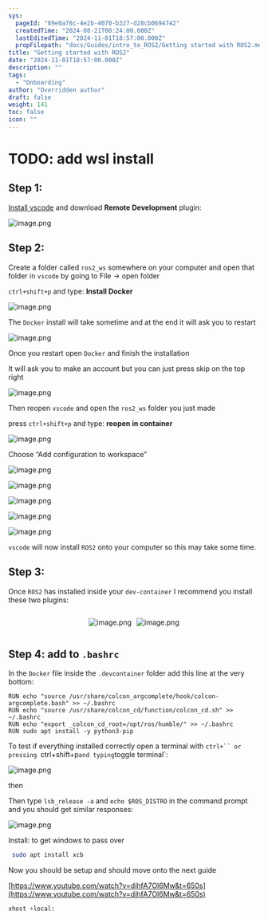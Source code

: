 ```yaml
---
sys:
  pageId: "89e0a78c-4e2b-4070-b327-d28cb0694742"
  createdTime: "2024-08-21T00:24:00.000Z"
  lastEditedTime: "2024-11-01T18:57:00.000Z"
  propFilepath: "docs/Guides/intro_to_ROS2/Getting started with ROS2.md"
title: "Getting started with ROS2"
date: "2024-11-01T18:57:00.000Z"
description: ""
tags:
  - "Onboarding"
author: "Overridden author"
draft: false
weight: 141
toc: false
icon: ""
---
```


# TODO: add wsl install

## Step 1:

[Install vscode](https://code.visualstudio.com/download) and download **Remote Development** plugin:

![image.png](https://prod-files-secure.s3.us-west-2.amazonaws.com/d518164a-d88e-44d1-a4ee-3adb3bd8bce0/efb52993-1881-4a40-b95e-6f020334f022/image.png?X-Amz-Algorithm=AWS4-HMAC-SHA256&X-Amz-Content-Sha256=UNSIGNED-PAYLOAD&X-Amz-Credential=ASIAZI2LB466TOKL47Z3%2F20250415%2Fus-west-2%2Fs3%2Faws4_request&X-Amz-Date=20250415T004040Z&X-Amz-Expires=3600&X-Amz-Security-Token=IQoJb3JpZ2luX2VjEJn%2F%2F%2F%2F%2F%2F%2F%2F%2F%2FwEaCXVzLXdlc3QtMiJIMEYCIQDnv6YAa2pdyyGX747fn%2BwFiIbR5KBCR6SgMvprl2BWgQIhAI%2F7WAC2h8kTtLVcvqEhq7QOCPY4%2B1DU6ALjYivDu5oWKv8DCCIQABoMNjM3NDIzMTgzODA1Igy08gXTh8mWzpBEmIMq3APa8DA5pe%2BXV49K%2FEufzshAcFVTeWV3xEQ962OmV8MYJoKpgUgdtJnMkS53pUZyizKJkotXfuUUcKxjTZoqdusylZkSjwokdo8DmAgAOJx3%2BmG4xuPKuZXIny9kSsUsib1pGJ7BiZlWflnUIonp7qYej6Kct2nqf%2FZXO2rPXuquHM0jHYZlaoBjYgcJlboaKyck3j3h3KlniQMjq5d0gsVil%2Ftfur%2Fq6WsTyATAyV5tzh%2Fo%2BCyC6ZQs1scucmSP9RUYKoW33%2B39KjmNASibdr8%2BoOHagxq%2BdxjcVZ0iPkxZaw8eIWQ7Qtzvjf4p7i3wX6B3e3B71ZHRqbwaeU7ZBp6VIsg1f5VVu%2FDawvjdyRP%2FkoaOtgDznRgHQWreBCbiqW40Z7yT25y3fNdN3XHlXtKNebY0qRhMLtSPDi%2B9nIvprXcQ96XixFr5xFHZUoa%2Fj7GwLx%2FpiLZPhmPwnhZAPjOKmQEJs6O6G7TTGYP5zqjF4e%2BqV4%2FRigiAWRQAaaZxv8EGPQO%2F%2FOI%2FjBu7Ar9%2FBBxrq0jQnbbCAb0t6IGBQPGsDfRz626kMQfKdtNDiEYPvpWJ8G4PhSU%2FE%2FS4Ihk5PS%2F62MVLLN7RmkznkNIWpewnQhNuygBZVL3JNv%2BUdzCE0va%2FBjqkAajGhyrpR2ACsPAgpfQip0c5Sb5nG8tRiBmfNMe%2BEDIFYJ1vtLzfr5azdXBx1PLGhUbZfE%2BBcRqWkGbiiFB9SjQ5sz%2FMeOoK1InTi9y3LJvP%2F%2BQQ1B6I%2BlT71pu4hYRIN3lNTTtImHbnabeweaIbs1LzP0Gwmll4V4itWq8VPkABRvDj%2BMSWhLQuC21%2Fkc7Fr4UBc5zGoNFvEuIfIqc1ZJ%2BUiTJK&X-Amz-Signature=26304e8530e8ae99290257ff386a972e5304b9ce9b757168d3db82d5b1cb7329&X-Amz-SignedHeaders=host&x-id=GetObject)

## Step 2:

Create a folder called `ros2_ws` somewhere on your computer and open that folder in `vscode` by going to File → open folder 

`ctrl+shift+p` and type: **Install Docker**

![image.png](https://prod-files-secure.s3.us-west-2.amazonaws.com/d518164a-d88e-44d1-a4ee-3adb3bd8bce0/2269dc0e-1cd5-47ff-bceb-c04ad9b2eab0/image.png?X-Amz-Algorithm=AWS4-HMAC-SHA256&X-Amz-Content-Sha256=UNSIGNED-PAYLOAD&X-Amz-Credential=ASIAZI2LB466TOKL47Z3%2F20250415%2Fus-west-2%2Fs3%2Faws4_request&X-Amz-Date=20250415T004040Z&X-Amz-Expires=3600&X-Amz-Security-Token=IQoJb3JpZ2luX2VjEJn%2F%2F%2F%2F%2F%2F%2F%2F%2F%2FwEaCXVzLXdlc3QtMiJIMEYCIQDnv6YAa2pdyyGX747fn%2BwFiIbR5KBCR6SgMvprl2BWgQIhAI%2F7WAC2h8kTtLVcvqEhq7QOCPY4%2B1DU6ALjYivDu5oWKv8DCCIQABoMNjM3NDIzMTgzODA1Igy08gXTh8mWzpBEmIMq3APa8DA5pe%2BXV49K%2FEufzshAcFVTeWV3xEQ962OmV8MYJoKpgUgdtJnMkS53pUZyizKJkotXfuUUcKxjTZoqdusylZkSjwokdo8DmAgAOJx3%2BmG4xuPKuZXIny9kSsUsib1pGJ7BiZlWflnUIonp7qYej6Kct2nqf%2FZXO2rPXuquHM0jHYZlaoBjYgcJlboaKyck3j3h3KlniQMjq5d0gsVil%2Ftfur%2Fq6WsTyATAyV5tzh%2Fo%2BCyC6ZQs1scucmSP9RUYKoW33%2B39KjmNASibdr8%2BoOHagxq%2BdxjcVZ0iPkxZaw8eIWQ7Qtzvjf4p7i3wX6B3e3B71ZHRqbwaeU7ZBp6VIsg1f5VVu%2FDawvjdyRP%2FkoaOtgDznRgHQWreBCbiqW40Z7yT25y3fNdN3XHlXtKNebY0qRhMLtSPDi%2B9nIvprXcQ96XixFr5xFHZUoa%2Fj7GwLx%2FpiLZPhmPwnhZAPjOKmQEJs6O6G7TTGYP5zqjF4e%2BqV4%2FRigiAWRQAaaZxv8EGPQO%2F%2FOI%2FjBu7Ar9%2FBBxrq0jQnbbCAb0t6IGBQPGsDfRz626kMQfKdtNDiEYPvpWJ8G4PhSU%2FE%2FS4Ihk5PS%2F62MVLLN7RmkznkNIWpewnQhNuygBZVL3JNv%2BUdzCE0va%2FBjqkAajGhyrpR2ACsPAgpfQip0c5Sb5nG8tRiBmfNMe%2BEDIFYJ1vtLzfr5azdXBx1PLGhUbZfE%2BBcRqWkGbiiFB9SjQ5sz%2FMeOoK1InTi9y3LJvP%2F%2BQQ1B6I%2BlT71pu4hYRIN3lNTTtImHbnabeweaIbs1LzP0Gwmll4V4itWq8VPkABRvDj%2BMSWhLQuC21%2Fkc7Fr4UBc5zGoNFvEuIfIqc1ZJ%2BUiTJK&X-Amz-Signature=0b208ae20a908235769a583a2c48eb898f8b239b4439447fe4c47d5a7013057f&X-Amz-SignedHeaders=host&x-id=GetObject)

The `Docker` install will take sometime and at the end it will ask you to restart

![image.png](https://prod-files-secure.s3.us-west-2.amazonaws.com/d518164a-d88e-44d1-a4ee-3adb3bd8bce0/ed233f78-be33-4b1f-b89c-9c346c0e961e/image.png?X-Amz-Algorithm=AWS4-HMAC-SHA256&X-Amz-Content-Sha256=UNSIGNED-PAYLOAD&X-Amz-Credential=ASIAZI2LB466TOKL47Z3%2F20250415%2Fus-west-2%2Fs3%2Faws4_request&X-Amz-Date=20250415T004040Z&X-Amz-Expires=3600&X-Amz-Security-Token=IQoJb3JpZ2luX2VjEJn%2F%2F%2F%2F%2F%2F%2F%2F%2F%2FwEaCXVzLXdlc3QtMiJIMEYCIQDnv6YAa2pdyyGX747fn%2BwFiIbR5KBCR6SgMvprl2BWgQIhAI%2F7WAC2h8kTtLVcvqEhq7QOCPY4%2B1DU6ALjYivDu5oWKv8DCCIQABoMNjM3NDIzMTgzODA1Igy08gXTh8mWzpBEmIMq3APa8DA5pe%2BXV49K%2FEufzshAcFVTeWV3xEQ962OmV8MYJoKpgUgdtJnMkS53pUZyizKJkotXfuUUcKxjTZoqdusylZkSjwokdo8DmAgAOJx3%2BmG4xuPKuZXIny9kSsUsib1pGJ7BiZlWflnUIonp7qYej6Kct2nqf%2FZXO2rPXuquHM0jHYZlaoBjYgcJlboaKyck3j3h3KlniQMjq5d0gsVil%2Ftfur%2Fq6WsTyATAyV5tzh%2Fo%2BCyC6ZQs1scucmSP9RUYKoW33%2B39KjmNASibdr8%2BoOHagxq%2BdxjcVZ0iPkxZaw8eIWQ7Qtzvjf4p7i3wX6B3e3B71ZHRqbwaeU7ZBp6VIsg1f5VVu%2FDawvjdyRP%2FkoaOtgDznRgHQWreBCbiqW40Z7yT25y3fNdN3XHlXtKNebY0qRhMLtSPDi%2B9nIvprXcQ96XixFr5xFHZUoa%2Fj7GwLx%2FpiLZPhmPwnhZAPjOKmQEJs6O6G7TTGYP5zqjF4e%2BqV4%2FRigiAWRQAaaZxv8EGPQO%2F%2FOI%2FjBu7Ar9%2FBBxrq0jQnbbCAb0t6IGBQPGsDfRz626kMQfKdtNDiEYPvpWJ8G4PhSU%2FE%2FS4Ihk5PS%2F62MVLLN7RmkznkNIWpewnQhNuygBZVL3JNv%2BUdzCE0va%2FBjqkAajGhyrpR2ACsPAgpfQip0c5Sb5nG8tRiBmfNMe%2BEDIFYJ1vtLzfr5azdXBx1PLGhUbZfE%2BBcRqWkGbiiFB9SjQ5sz%2FMeOoK1InTi9y3LJvP%2F%2BQQ1B6I%2BlT71pu4hYRIN3lNTTtImHbnabeweaIbs1LzP0Gwmll4V4itWq8VPkABRvDj%2BMSWhLQuC21%2Fkc7Fr4UBc5zGoNFvEuIfIqc1ZJ%2BUiTJK&X-Amz-Signature=428969e962fdd6eb9134c119413449161dc1ed7de6800c960918abbab53cbf9e&X-Amz-SignedHeaders=host&x-id=GetObject)

Once you restart open `Docker` and finish the installation

It will ask you to make an account but you can just press skip on the top right

![image.png](https://prod-files-secure.s3.us-west-2.amazonaws.com/d518164a-d88e-44d1-a4ee-3adb3bd8bce0/21010ad9-1659-4fd9-9f59-9932a09b2a3d/image.png?X-Amz-Algorithm=AWS4-HMAC-SHA256&X-Amz-Content-Sha256=UNSIGNED-PAYLOAD&X-Amz-Credential=ASIAZI2LB466TOKL47Z3%2F20250415%2Fus-west-2%2Fs3%2Faws4_request&X-Amz-Date=20250415T004040Z&X-Amz-Expires=3600&X-Amz-Security-Token=IQoJb3JpZ2luX2VjEJn%2F%2F%2F%2F%2F%2F%2F%2F%2F%2FwEaCXVzLXdlc3QtMiJIMEYCIQDnv6YAa2pdyyGX747fn%2BwFiIbR5KBCR6SgMvprl2BWgQIhAI%2F7WAC2h8kTtLVcvqEhq7QOCPY4%2B1DU6ALjYivDu5oWKv8DCCIQABoMNjM3NDIzMTgzODA1Igy08gXTh8mWzpBEmIMq3APa8DA5pe%2BXV49K%2FEufzshAcFVTeWV3xEQ962OmV8MYJoKpgUgdtJnMkS53pUZyizKJkotXfuUUcKxjTZoqdusylZkSjwokdo8DmAgAOJx3%2BmG4xuPKuZXIny9kSsUsib1pGJ7BiZlWflnUIonp7qYej6Kct2nqf%2FZXO2rPXuquHM0jHYZlaoBjYgcJlboaKyck3j3h3KlniQMjq5d0gsVil%2Ftfur%2Fq6WsTyATAyV5tzh%2Fo%2BCyC6ZQs1scucmSP9RUYKoW33%2B39KjmNASibdr8%2BoOHagxq%2BdxjcVZ0iPkxZaw8eIWQ7Qtzvjf4p7i3wX6B3e3B71ZHRqbwaeU7ZBp6VIsg1f5VVu%2FDawvjdyRP%2FkoaOtgDznRgHQWreBCbiqW40Z7yT25y3fNdN3XHlXtKNebY0qRhMLtSPDi%2B9nIvprXcQ96XixFr5xFHZUoa%2Fj7GwLx%2FpiLZPhmPwnhZAPjOKmQEJs6O6G7TTGYP5zqjF4e%2BqV4%2FRigiAWRQAaaZxv8EGPQO%2F%2FOI%2FjBu7Ar9%2FBBxrq0jQnbbCAb0t6IGBQPGsDfRz626kMQfKdtNDiEYPvpWJ8G4PhSU%2FE%2FS4Ihk5PS%2F62MVLLN7RmkznkNIWpewnQhNuygBZVL3JNv%2BUdzCE0va%2FBjqkAajGhyrpR2ACsPAgpfQip0c5Sb5nG8tRiBmfNMe%2BEDIFYJ1vtLzfr5azdXBx1PLGhUbZfE%2BBcRqWkGbiiFB9SjQ5sz%2FMeOoK1InTi9y3LJvP%2F%2BQQ1B6I%2BlT71pu4hYRIN3lNTTtImHbnabeweaIbs1LzP0Gwmll4V4itWq8VPkABRvDj%2BMSWhLQuC21%2Fkc7Fr4UBc5zGoNFvEuIfIqc1ZJ%2BUiTJK&X-Amz-Signature=1cec25e564628655ed9a4d5cae3eead17ea88e468e3133876a3f27d035ddfe94&X-Amz-SignedHeaders=host&x-id=GetObject)

Then reopen `vscode` and open the `ros2_ws` folder you just made

press `ctrl+shift+p` and type: **reopen in container**

![image.png](https://prod-files-secure.s3.us-west-2.amazonaws.com/d518164a-d88e-44d1-a4ee-3adb3bd8bce0/4e93b8c2-41ad-488c-8095-c74205196118/image.png?X-Amz-Algorithm=AWS4-HMAC-SHA256&X-Amz-Content-Sha256=UNSIGNED-PAYLOAD&X-Amz-Credential=ASIAZI2LB466TOKL47Z3%2F20250415%2Fus-west-2%2Fs3%2Faws4_request&X-Amz-Date=20250415T004040Z&X-Amz-Expires=3600&X-Amz-Security-Token=IQoJb3JpZ2luX2VjEJn%2F%2F%2F%2F%2F%2F%2F%2F%2F%2FwEaCXVzLXdlc3QtMiJIMEYCIQDnv6YAa2pdyyGX747fn%2BwFiIbR5KBCR6SgMvprl2BWgQIhAI%2F7WAC2h8kTtLVcvqEhq7QOCPY4%2B1DU6ALjYivDu5oWKv8DCCIQABoMNjM3NDIzMTgzODA1Igy08gXTh8mWzpBEmIMq3APa8DA5pe%2BXV49K%2FEufzshAcFVTeWV3xEQ962OmV8MYJoKpgUgdtJnMkS53pUZyizKJkotXfuUUcKxjTZoqdusylZkSjwokdo8DmAgAOJx3%2BmG4xuPKuZXIny9kSsUsib1pGJ7BiZlWflnUIonp7qYej6Kct2nqf%2FZXO2rPXuquHM0jHYZlaoBjYgcJlboaKyck3j3h3KlniQMjq5d0gsVil%2Ftfur%2Fq6WsTyATAyV5tzh%2Fo%2BCyC6ZQs1scucmSP9RUYKoW33%2B39KjmNASibdr8%2BoOHagxq%2BdxjcVZ0iPkxZaw8eIWQ7Qtzvjf4p7i3wX6B3e3B71ZHRqbwaeU7ZBp6VIsg1f5VVu%2FDawvjdyRP%2FkoaOtgDznRgHQWreBCbiqW40Z7yT25y3fNdN3XHlXtKNebY0qRhMLtSPDi%2B9nIvprXcQ96XixFr5xFHZUoa%2Fj7GwLx%2FpiLZPhmPwnhZAPjOKmQEJs6O6G7TTGYP5zqjF4e%2BqV4%2FRigiAWRQAaaZxv8EGPQO%2F%2FOI%2FjBu7Ar9%2FBBxrq0jQnbbCAb0t6IGBQPGsDfRz626kMQfKdtNDiEYPvpWJ8G4PhSU%2FE%2FS4Ihk5PS%2F62MVLLN7RmkznkNIWpewnQhNuygBZVL3JNv%2BUdzCE0va%2FBjqkAajGhyrpR2ACsPAgpfQip0c5Sb5nG8tRiBmfNMe%2BEDIFYJ1vtLzfr5azdXBx1PLGhUbZfE%2BBcRqWkGbiiFB9SjQ5sz%2FMeOoK1InTi9y3LJvP%2F%2BQQ1B6I%2BlT71pu4hYRIN3lNTTtImHbnabeweaIbs1LzP0Gwmll4V4itWq8VPkABRvDj%2BMSWhLQuC21%2Fkc7Fr4UBc5zGoNFvEuIfIqc1ZJ%2BUiTJK&X-Amz-Signature=1865f6658ad00bc9b63544770dc22d99bc3ce40f130090b5b27d284b4ff6fc38&X-Amz-SignedHeaders=host&x-id=GetObject)

Choose “Add configuration to workspace”

![image.png](https://prod-files-secure.s3.us-west-2.amazonaws.com/d518164a-d88e-44d1-a4ee-3adb3bd8bce0/9560b282-5060-4989-ba37-97e7b2c22476/image.png?X-Amz-Algorithm=AWS4-HMAC-SHA256&X-Amz-Content-Sha256=UNSIGNED-PAYLOAD&X-Amz-Credential=ASIAZI2LB466TOKL47Z3%2F20250415%2Fus-west-2%2Fs3%2Faws4_request&X-Amz-Date=20250415T004040Z&X-Amz-Expires=3600&X-Amz-Security-Token=IQoJb3JpZ2luX2VjEJn%2F%2F%2F%2F%2F%2F%2F%2F%2F%2FwEaCXVzLXdlc3QtMiJIMEYCIQDnv6YAa2pdyyGX747fn%2BwFiIbR5KBCR6SgMvprl2BWgQIhAI%2F7WAC2h8kTtLVcvqEhq7QOCPY4%2B1DU6ALjYivDu5oWKv8DCCIQABoMNjM3NDIzMTgzODA1Igy08gXTh8mWzpBEmIMq3APa8DA5pe%2BXV49K%2FEufzshAcFVTeWV3xEQ962OmV8MYJoKpgUgdtJnMkS53pUZyizKJkotXfuUUcKxjTZoqdusylZkSjwokdo8DmAgAOJx3%2BmG4xuPKuZXIny9kSsUsib1pGJ7BiZlWflnUIonp7qYej6Kct2nqf%2FZXO2rPXuquHM0jHYZlaoBjYgcJlboaKyck3j3h3KlniQMjq5d0gsVil%2Ftfur%2Fq6WsTyATAyV5tzh%2Fo%2BCyC6ZQs1scucmSP9RUYKoW33%2B39KjmNASibdr8%2BoOHagxq%2BdxjcVZ0iPkxZaw8eIWQ7Qtzvjf4p7i3wX6B3e3B71ZHRqbwaeU7ZBp6VIsg1f5VVu%2FDawvjdyRP%2FkoaOtgDznRgHQWreBCbiqW40Z7yT25y3fNdN3XHlXtKNebY0qRhMLtSPDi%2B9nIvprXcQ96XixFr5xFHZUoa%2Fj7GwLx%2FpiLZPhmPwnhZAPjOKmQEJs6O6G7TTGYP5zqjF4e%2BqV4%2FRigiAWRQAaaZxv8EGPQO%2F%2FOI%2FjBu7Ar9%2FBBxrq0jQnbbCAb0t6IGBQPGsDfRz626kMQfKdtNDiEYPvpWJ8G4PhSU%2FE%2FS4Ihk5PS%2F62MVLLN7RmkznkNIWpewnQhNuygBZVL3JNv%2BUdzCE0va%2FBjqkAajGhyrpR2ACsPAgpfQip0c5Sb5nG8tRiBmfNMe%2BEDIFYJ1vtLzfr5azdXBx1PLGhUbZfE%2BBcRqWkGbiiFB9SjQ5sz%2FMeOoK1InTi9y3LJvP%2F%2BQQ1B6I%2BlT71pu4hYRIN3lNTTtImHbnabeweaIbs1LzP0Gwmll4V4itWq8VPkABRvDj%2BMSWhLQuC21%2Fkc7Fr4UBc5zGoNFvEuIfIqc1ZJ%2BUiTJK&X-Amz-Signature=7afea6e4724cb2866305e0e4357fd2f2166e506adb66e1f5dece0fb773ec7341&X-Amz-SignedHeaders=host&x-id=GetObject)

![image.png](https://prod-files-secure.s3.us-west-2.amazonaws.com/d518164a-d88e-44d1-a4ee-3adb3bd8bce0/2ee63f81-886b-48e8-a553-dc6e5eac99e4/image.png?X-Amz-Algorithm=AWS4-HMAC-SHA256&X-Amz-Content-Sha256=UNSIGNED-PAYLOAD&X-Amz-Credential=ASIAZI2LB466TOKL47Z3%2F20250415%2Fus-west-2%2Fs3%2Faws4_request&X-Amz-Date=20250415T004040Z&X-Amz-Expires=3600&X-Amz-Security-Token=IQoJb3JpZ2luX2VjEJn%2F%2F%2F%2F%2F%2F%2F%2F%2F%2FwEaCXVzLXdlc3QtMiJIMEYCIQDnv6YAa2pdyyGX747fn%2BwFiIbR5KBCR6SgMvprl2BWgQIhAI%2F7WAC2h8kTtLVcvqEhq7QOCPY4%2B1DU6ALjYivDu5oWKv8DCCIQABoMNjM3NDIzMTgzODA1Igy08gXTh8mWzpBEmIMq3APa8DA5pe%2BXV49K%2FEufzshAcFVTeWV3xEQ962OmV8MYJoKpgUgdtJnMkS53pUZyizKJkotXfuUUcKxjTZoqdusylZkSjwokdo8DmAgAOJx3%2BmG4xuPKuZXIny9kSsUsib1pGJ7BiZlWflnUIonp7qYej6Kct2nqf%2FZXO2rPXuquHM0jHYZlaoBjYgcJlboaKyck3j3h3KlniQMjq5d0gsVil%2Ftfur%2Fq6WsTyATAyV5tzh%2Fo%2BCyC6ZQs1scucmSP9RUYKoW33%2B39KjmNASibdr8%2BoOHagxq%2BdxjcVZ0iPkxZaw8eIWQ7Qtzvjf4p7i3wX6B3e3B71ZHRqbwaeU7ZBp6VIsg1f5VVu%2FDawvjdyRP%2FkoaOtgDznRgHQWreBCbiqW40Z7yT25y3fNdN3XHlXtKNebY0qRhMLtSPDi%2B9nIvprXcQ96XixFr5xFHZUoa%2Fj7GwLx%2FpiLZPhmPwnhZAPjOKmQEJs6O6G7TTGYP5zqjF4e%2BqV4%2FRigiAWRQAaaZxv8EGPQO%2F%2FOI%2FjBu7Ar9%2FBBxrq0jQnbbCAb0t6IGBQPGsDfRz626kMQfKdtNDiEYPvpWJ8G4PhSU%2FE%2FS4Ihk5PS%2F62MVLLN7RmkznkNIWpewnQhNuygBZVL3JNv%2BUdzCE0va%2FBjqkAajGhyrpR2ACsPAgpfQip0c5Sb5nG8tRiBmfNMe%2BEDIFYJ1vtLzfr5azdXBx1PLGhUbZfE%2BBcRqWkGbiiFB9SjQ5sz%2FMeOoK1InTi9y3LJvP%2F%2BQQ1B6I%2BlT71pu4hYRIN3lNTTtImHbnabeweaIbs1LzP0Gwmll4V4itWq8VPkABRvDj%2BMSWhLQuC21%2Fkc7Fr4UBc5zGoNFvEuIfIqc1ZJ%2BUiTJK&X-Amz-Signature=f29a064ecf1b51dee85750c4a919788e7f6b7d7c569d9935f056c2119e621ca6&X-Amz-SignedHeaders=host&x-id=GetObject)

![image.png](https://prod-files-secure.s3.us-west-2.amazonaws.com/d518164a-d88e-44d1-a4ee-3adb3bd8bce0/ae1580b2-b048-407e-aed9-b584224a7a04/image.png?X-Amz-Algorithm=AWS4-HMAC-SHA256&X-Amz-Content-Sha256=UNSIGNED-PAYLOAD&X-Amz-Credential=ASIAZI2LB466TOKL47Z3%2F20250415%2Fus-west-2%2Fs3%2Faws4_request&X-Amz-Date=20250415T004040Z&X-Amz-Expires=3600&X-Amz-Security-Token=IQoJb3JpZ2luX2VjEJn%2F%2F%2F%2F%2F%2F%2F%2F%2F%2FwEaCXVzLXdlc3QtMiJIMEYCIQDnv6YAa2pdyyGX747fn%2BwFiIbR5KBCR6SgMvprl2BWgQIhAI%2F7WAC2h8kTtLVcvqEhq7QOCPY4%2B1DU6ALjYivDu5oWKv8DCCIQABoMNjM3NDIzMTgzODA1Igy08gXTh8mWzpBEmIMq3APa8DA5pe%2BXV49K%2FEufzshAcFVTeWV3xEQ962OmV8MYJoKpgUgdtJnMkS53pUZyizKJkotXfuUUcKxjTZoqdusylZkSjwokdo8DmAgAOJx3%2BmG4xuPKuZXIny9kSsUsib1pGJ7BiZlWflnUIonp7qYej6Kct2nqf%2FZXO2rPXuquHM0jHYZlaoBjYgcJlboaKyck3j3h3KlniQMjq5d0gsVil%2Ftfur%2Fq6WsTyATAyV5tzh%2Fo%2BCyC6ZQs1scucmSP9RUYKoW33%2B39KjmNASibdr8%2BoOHagxq%2BdxjcVZ0iPkxZaw8eIWQ7Qtzvjf4p7i3wX6B3e3B71ZHRqbwaeU7ZBp6VIsg1f5VVu%2FDawvjdyRP%2FkoaOtgDznRgHQWreBCbiqW40Z7yT25y3fNdN3XHlXtKNebY0qRhMLtSPDi%2B9nIvprXcQ96XixFr5xFHZUoa%2Fj7GwLx%2FpiLZPhmPwnhZAPjOKmQEJs6O6G7TTGYP5zqjF4e%2BqV4%2FRigiAWRQAaaZxv8EGPQO%2F%2FOI%2FjBu7Ar9%2FBBxrq0jQnbbCAb0t6IGBQPGsDfRz626kMQfKdtNDiEYPvpWJ8G4PhSU%2FE%2FS4Ihk5PS%2F62MVLLN7RmkznkNIWpewnQhNuygBZVL3JNv%2BUdzCE0va%2FBjqkAajGhyrpR2ACsPAgpfQip0c5Sb5nG8tRiBmfNMe%2BEDIFYJ1vtLzfr5azdXBx1PLGhUbZfE%2BBcRqWkGbiiFB9SjQ5sz%2FMeOoK1InTi9y3LJvP%2F%2BQQ1B6I%2BlT71pu4hYRIN3lNTTtImHbnabeweaIbs1LzP0Gwmll4V4itWq8VPkABRvDj%2BMSWhLQuC21%2Fkc7Fr4UBc5zGoNFvEuIfIqc1ZJ%2BUiTJK&X-Amz-Signature=d489dd1e15e6dc696214e13610dad83752a1f5b72d3ee9ddd8fd307ddeb1643e&X-Amz-SignedHeaders=host&x-id=GetObject)

![image.png](https://prod-files-secure.s3.us-west-2.amazonaws.com/d518164a-d88e-44d1-a4ee-3adb3bd8bce0/53255b28-f75e-430f-b9e3-c0ac8577e42b/image.png?X-Amz-Algorithm=AWS4-HMAC-SHA256&X-Amz-Content-Sha256=UNSIGNED-PAYLOAD&X-Amz-Credential=ASIAZI2LB466TOKL47Z3%2F20250415%2Fus-west-2%2Fs3%2Faws4_request&X-Amz-Date=20250415T004040Z&X-Amz-Expires=3600&X-Amz-Security-Token=IQoJb3JpZ2luX2VjEJn%2F%2F%2F%2F%2F%2F%2F%2F%2F%2FwEaCXVzLXdlc3QtMiJIMEYCIQDnv6YAa2pdyyGX747fn%2BwFiIbR5KBCR6SgMvprl2BWgQIhAI%2F7WAC2h8kTtLVcvqEhq7QOCPY4%2B1DU6ALjYivDu5oWKv8DCCIQABoMNjM3NDIzMTgzODA1Igy08gXTh8mWzpBEmIMq3APa8DA5pe%2BXV49K%2FEufzshAcFVTeWV3xEQ962OmV8MYJoKpgUgdtJnMkS53pUZyizKJkotXfuUUcKxjTZoqdusylZkSjwokdo8DmAgAOJx3%2BmG4xuPKuZXIny9kSsUsib1pGJ7BiZlWflnUIonp7qYej6Kct2nqf%2FZXO2rPXuquHM0jHYZlaoBjYgcJlboaKyck3j3h3KlniQMjq5d0gsVil%2Ftfur%2Fq6WsTyATAyV5tzh%2Fo%2BCyC6ZQs1scucmSP9RUYKoW33%2B39KjmNASibdr8%2BoOHagxq%2BdxjcVZ0iPkxZaw8eIWQ7Qtzvjf4p7i3wX6B3e3B71ZHRqbwaeU7ZBp6VIsg1f5VVu%2FDawvjdyRP%2FkoaOtgDznRgHQWreBCbiqW40Z7yT25y3fNdN3XHlXtKNebY0qRhMLtSPDi%2B9nIvprXcQ96XixFr5xFHZUoa%2Fj7GwLx%2FpiLZPhmPwnhZAPjOKmQEJs6O6G7TTGYP5zqjF4e%2BqV4%2FRigiAWRQAaaZxv8EGPQO%2F%2FOI%2FjBu7Ar9%2FBBxrq0jQnbbCAb0t6IGBQPGsDfRz626kMQfKdtNDiEYPvpWJ8G4PhSU%2FE%2FS4Ihk5PS%2F62MVLLN7RmkznkNIWpewnQhNuygBZVL3JNv%2BUdzCE0va%2FBjqkAajGhyrpR2ACsPAgpfQip0c5Sb5nG8tRiBmfNMe%2BEDIFYJ1vtLzfr5azdXBx1PLGhUbZfE%2BBcRqWkGbiiFB9SjQ5sz%2FMeOoK1InTi9y3LJvP%2F%2BQQ1B6I%2BlT71pu4hYRIN3lNTTtImHbnabeweaIbs1LzP0Gwmll4V4itWq8VPkABRvDj%2BMSWhLQuC21%2Fkc7Fr4UBc5zGoNFvEuIfIqc1ZJ%2BUiTJK&X-Amz-Signature=6ec8e4d9c1b6374083827b34b64c92ed9262081a8400e6741b5fa7b332e73a5b&X-Amz-SignedHeaders=host&x-id=GetObject)

![image.png](https://prod-files-secure.s3.us-west-2.amazonaws.com/d518164a-d88e-44d1-a4ee-3adb3bd8bce0/7c562767-5af9-4ffb-97d1-327bcdf4ee00/image.png?X-Amz-Algorithm=AWS4-HMAC-SHA256&X-Amz-Content-Sha256=UNSIGNED-PAYLOAD&X-Amz-Credential=ASIAZI2LB466TOKL47Z3%2F20250415%2Fus-west-2%2Fs3%2Faws4_request&X-Amz-Date=20250415T004040Z&X-Amz-Expires=3600&X-Amz-Security-Token=IQoJb3JpZ2luX2VjEJn%2F%2F%2F%2F%2F%2F%2F%2F%2F%2FwEaCXVzLXdlc3QtMiJIMEYCIQDnv6YAa2pdyyGX747fn%2BwFiIbR5KBCR6SgMvprl2BWgQIhAI%2F7WAC2h8kTtLVcvqEhq7QOCPY4%2B1DU6ALjYivDu5oWKv8DCCIQABoMNjM3NDIzMTgzODA1Igy08gXTh8mWzpBEmIMq3APa8DA5pe%2BXV49K%2FEufzshAcFVTeWV3xEQ962OmV8MYJoKpgUgdtJnMkS53pUZyizKJkotXfuUUcKxjTZoqdusylZkSjwokdo8DmAgAOJx3%2BmG4xuPKuZXIny9kSsUsib1pGJ7BiZlWflnUIonp7qYej6Kct2nqf%2FZXO2rPXuquHM0jHYZlaoBjYgcJlboaKyck3j3h3KlniQMjq5d0gsVil%2Ftfur%2Fq6WsTyATAyV5tzh%2Fo%2BCyC6ZQs1scucmSP9RUYKoW33%2B39KjmNASibdr8%2BoOHagxq%2BdxjcVZ0iPkxZaw8eIWQ7Qtzvjf4p7i3wX6B3e3B71ZHRqbwaeU7ZBp6VIsg1f5VVu%2FDawvjdyRP%2FkoaOtgDznRgHQWreBCbiqW40Z7yT25y3fNdN3XHlXtKNebY0qRhMLtSPDi%2B9nIvprXcQ96XixFr5xFHZUoa%2Fj7GwLx%2FpiLZPhmPwnhZAPjOKmQEJs6O6G7TTGYP5zqjF4e%2BqV4%2FRigiAWRQAaaZxv8EGPQO%2F%2FOI%2FjBu7Ar9%2FBBxrq0jQnbbCAb0t6IGBQPGsDfRz626kMQfKdtNDiEYPvpWJ8G4PhSU%2FE%2FS4Ihk5PS%2F62MVLLN7RmkznkNIWpewnQhNuygBZVL3JNv%2BUdzCE0va%2FBjqkAajGhyrpR2ACsPAgpfQip0c5Sb5nG8tRiBmfNMe%2BEDIFYJ1vtLzfr5azdXBx1PLGhUbZfE%2BBcRqWkGbiiFB9SjQ5sz%2FMeOoK1InTi9y3LJvP%2F%2BQQ1B6I%2BlT71pu4hYRIN3lNTTtImHbnabeweaIbs1LzP0Gwmll4V4itWq8VPkABRvDj%2BMSWhLQuC21%2Fkc7Fr4UBc5zGoNFvEuIfIqc1ZJ%2BUiTJK&X-Amz-Signature=7df5f8be2134fed249afd6a7f257034b7bfd7cffb0e03fd0704e8cc757fc0f4d&X-Amz-SignedHeaders=host&x-id=GetObject)

`vscode` will now install `ROS2` onto your computer so this may take some time.

## Step 3:

Once `ROS2` has installed inside your `dev-container` I recommend you install these two plugins:

<div style="display: flex;flex-direction: row; column-gap:10px; max-width: 630px;justify-content: center;">
<div>

![image.png](https://prod-files-secure.s3.us-west-2.amazonaws.com/d518164a-d88e-44d1-a4ee-3adb3bd8bce0/3fc3d550-5a54-4ba1-ba6b-faa01cdb7369/image.png?X-Amz-Algorithm=AWS4-HMAC-SHA256&X-Amz-Content-Sha256=UNSIGNED-PAYLOAD&X-Amz-Credential=ASIAZI2LB466UI55QTAM%2F20250415%2Fus-west-2%2Fs3%2Faws4_request&X-Amz-Date=20250415T004043Z&X-Amz-Expires=3600&X-Amz-Security-Token=IQoJb3JpZ2luX2VjEJn%2F%2F%2F%2F%2F%2F%2F%2F%2F%2FwEaCXVzLXdlc3QtMiJGMEQCIEsfdGWWZHkYhr5v46kdrgr0Xomtp1Jj0PTXjQNSTSWuAiAjMsDpSxoecpPYyDrimw5Sm2EK04YMtPZ0ZqvQEZtqESr%2FAwgiEAAaDDYzNzQyMzE4MzgwNSIMCE5PGp1eA4xdbYcvKtwDS%2BIUV3k%2FKrytzchmGs8dtGqA72E3OcyxxPQJzbu7l71Tcpl6nsv0QGcyEZIqPKrkznmXyi2we64cHR%2BNy4qPHR%2BAc%2BgiAJbIgIyMX8rG9m8jDM5vvmM%2B0744DMEbh3nyiELHQytSqXwJIO2Ccpq5QWThL3EsN2UEWYvun9WDzlqun0DpO1M%2F8PcsgRUSncMH8ETzt5D3i4vPcRBF%2FDXyy2yVQudpqR7sE%2B6sFm%2F8lXgdsS0PBnRxiKsQljZS5%2FIgBbpuQejKm4mriU5y0BMalZJ%2BCeMQs1c6vyqqhwp88NQBkMaDxUsI2IM4E8ZYLHLUxtI5KnJK0AsHw%2B5RmvoO5wYzQ2%2BOafsp8nOG0Z7cGBU4vzuF4yqe1bhBxsK1ZIG10EvOiTOO%2FY71YNDWfvzQ8vKyyF%2B8raOw6%2FRHBX5o4mi4KJzsGtIkk%2BgybkYEOB5QJxWbMeSVzqFe%2FrkU2Ac9cAwj1dx8ZxTQnl7%2B7uVdIc%2F2xEwK28zzUAVGa7G99LM%2F%2FQvAx57Vq%2B8NfIOj5GHEZLwAV%2F16OK%2BmeceWHdm18cf76Co2mYzmh%2FtF9lep%2FLF13I0qFxe%2B%2BSEEG6EpKieg%2B%2FejUe60DacTzebNQW9yyiD8Y1trT%2Fvj6SbEypcwmdL2vwY6pgEzNDuT4fY6E7VDNhKwpU%2BFR0nEYrhZh5HftSOb16vWk8MNXV6GYzlV0uCM1wx%2FJ7M1U1ocyR%2Br2yKG5LgOkpUpR2%2BMskPxWUvdfpQhSfKgD2rOiIBnBtKeP4EdnXNyHCca3xD49UDTNMsYdKxON8OPTuDklGeUdmaExeBBcC9XokuzJ3d8dNxcw1kfVJuGAwlufEQMsRuBdmYbtKnFxL1%2Brg6%2F9XnL&X-Amz-Signature=ff13a626ad080a06dc9fc842d9b9d60e5ce9b7f8d3063c71df2f6c06ca89f482&X-Amz-SignedHeaders=host&x-id=GetObject)

</div>
<div>

![image.png](https://prod-files-secure.s3.us-west-2.amazonaws.com/d518164a-d88e-44d1-a4ee-3adb3bd8bce0/d994cc66-13c2-4093-a5a3-f84cf4601a82/image.png?X-Amz-Algorithm=AWS4-HMAC-SHA256&X-Amz-Content-Sha256=UNSIGNED-PAYLOAD&X-Amz-Credential=ASIAZI2LB466UN3K5OP6%2F20250415%2Fus-west-2%2Fs3%2Faws4_request&X-Amz-Date=20250415T004043Z&X-Amz-Expires=3600&X-Amz-Security-Token=IQoJb3JpZ2luX2VjEJn%2F%2F%2F%2F%2F%2F%2F%2F%2F%2FwEaCXVzLXdlc3QtMiJHMEUCIQDba73GZ%2BTeC9cqSd1oGwzjhqOdlQ1F3Nzce%2BadCCEW1gIgeSEAiRxoVY1qpgo7mEKjFu2Z1cNeqS0gObfj77dTGpIq%2FwMIIhAAGgw2Mzc0MjMxODM4MDUiDA5WUc2nhUOGneo7%2FircA6Jw5Xd5UCksB716QULy0%2FVGvEldnYglBImyrr%2Bx%2FShWq1oPCcjtgIFN%2FfVGhD6i%2FgDw4uN6ryTSiZyowAYXwcMJa5N%2FuukntnOuU8yvLP%2BHPfw%2BTpBhwOv8wlb6N0FHbHZ1E%2BvG%2FzL7Diq%2BfXbuG25cT7sypVKDa4sQNqaUShlzN8A%2FAb613lYPuI6LJ3EjIwxxBKiX3qTtFEg1IlKWXHcO%2FxzRp6W%2BGLyRah8rS4P%2BOaHMuUFD%2FLShAqq3xVFG477mBSpXJZDL%2FNhfJPwtFcW0vAbn41EiRW%2B8WUIFRPabG4YicwIjCB1xXKTllyGDNLQKFmlsNB5uj3FEorm1wXd0iLamiD9cNJSxFtFDB%2FCFG%2BElHo9gKyxVzAcFenDinbeWTP6PTjfKvWnhnyxVWyBNWP2J5mm9bdwcF2Yvz36CDzjyyqug6xaJyFdum%2FS21pI%2BFutgdQ8GKEGU2%2F7bIaBQ8InHF26%2BHmXX47Qpdj15onfU2Gz9qOrZyXHI99KzyywUBL4dFr5NHQH5XhnBv1XdDQnY5FYsXXkHnfdOCJuA36FpEQMZfhRaFLEOPqRy1r%2BEEPXe6l%2FZ6bDDkIdw34FidtrTZkRe8vK0wnO87F2Yb%2FuzAQIiaRTLCzJfMKvT9r8GOqUBZ5W0rA65eBnter%2BmDEZIhj6Nfa50l6qymSDUs6%2Bm%2F26hrXp6fRjK7rF6ZtNvvUOo5UGsEcVAeB9wR1w0ZD2wSGb1wMTD%2FKvYVkcbHl4gKPl1dUm7LrblYHDcmMDaX2gwZyjVYBXe4ISoRu9kVS%2FvPvxv9ZXb1yT6gZpVgRjp4yv0DQYgOTmPVsiJy2NNA%2BELLNppVe3VxdqvCQVjaS52O1TW5N%2BR&X-Amz-Signature=fcf0c92e1d612f619df28ded16c1c6c99f39fdf2b892028f2926d1e7ad8da51d&X-Amz-SignedHeaders=host&x-id=GetObject)

</div>
</div>

## Step 4: add to `.bashrc`

In the `Docker` file inside the `.devcontainer` folder add this line at the very bottom: 

```docker
RUN echo "source /usr/share/colcon_argcomplete/hook/colcon-argcomplete.bash" >> ~/.bashrc
RUN echo "source /usr/share/colcon_cd/function/colcon_cd.sh" >> ~/.bashrc
RUN echo "export _colcon_cd_root=/opt/ros/humble/" >> ~/.bashrc
RUN sudo apt install -y python3-pip 
```

To test if everything installed correctly open a terminal with `ctrl+`` or pressing `ctrl+shift+p` and typing `toggle terminal`:

![image.png](https://prod-files-secure.s3.us-west-2.amazonaws.com/d518164a-d88e-44d1-a4ee-3adb3bd8bce0/6a4943d8-b04e-4c02-9a58-775f3384d1a5/image.png?X-Amz-Algorithm=AWS4-HMAC-SHA256&X-Amz-Content-Sha256=UNSIGNED-PAYLOAD&X-Amz-Credential=ASIAZI2LB466TOKL47Z3%2F20250415%2Fus-west-2%2Fs3%2Faws4_request&X-Amz-Date=20250415T004040Z&X-Amz-Expires=3600&X-Amz-Security-Token=IQoJb3JpZ2luX2VjEJn%2F%2F%2F%2F%2F%2F%2F%2F%2F%2FwEaCXVzLXdlc3QtMiJIMEYCIQDnv6YAa2pdyyGX747fn%2BwFiIbR5KBCR6SgMvprl2BWgQIhAI%2F7WAC2h8kTtLVcvqEhq7QOCPY4%2B1DU6ALjYivDu5oWKv8DCCIQABoMNjM3NDIzMTgzODA1Igy08gXTh8mWzpBEmIMq3APa8DA5pe%2BXV49K%2FEufzshAcFVTeWV3xEQ962OmV8MYJoKpgUgdtJnMkS53pUZyizKJkotXfuUUcKxjTZoqdusylZkSjwokdo8DmAgAOJx3%2BmG4xuPKuZXIny9kSsUsib1pGJ7BiZlWflnUIonp7qYej6Kct2nqf%2FZXO2rPXuquHM0jHYZlaoBjYgcJlboaKyck3j3h3KlniQMjq5d0gsVil%2Ftfur%2Fq6WsTyATAyV5tzh%2Fo%2BCyC6ZQs1scucmSP9RUYKoW33%2B39KjmNASibdr8%2BoOHagxq%2BdxjcVZ0iPkxZaw8eIWQ7Qtzvjf4p7i3wX6B3e3B71ZHRqbwaeU7ZBp6VIsg1f5VVu%2FDawvjdyRP%2FkoaOtgDznRgHQWreBCbiqW40Z7yT25y3fNdN3XHlXtKNebY0qRhMLtSPDi%2B9nIvprXcQ96XixFr5xFHZUoa%2Fj7GwLx%2FpiLZPhmPwnhZAPjOKmQEJs6O6G7TTGYP5zqjF4e%2BqV4%2FRigiAWRQAaaZxv8EGPQO%2F%2FOI%2FjBu7Ar9%2FBBxrq0jQnbbCAb0t6IGBQPGsDfRz626kMQfKdtNDiEYPvpWJ8G4PhSU%2FE%2FS4Ihk5PS%2F62MVLLN7RmkznkNIWpewnQhNuygBZVL3JNv%2BUdzCE0va%2FBjqkAajGhyrpR2ACsPAgpfQip0c5Sb5nG8tRiBmfNMe%2BEDIFYJ1vtLzfr5azdXBx1PLGhUbZfE%2BBcRqWkGbiiFB9SjQ5sz%2FMeOoK1InTi9y3LJvP%2F%2BQQ1B6I%2BlT71pu4hYRIN3lNTTtImHbnabeweaIbs1LzP0Gwmll4V4itWq8VPkABRvDj%2BMSWhLQuC21%2Fkc7Fr4UBc5zGoNFvEuIfIqc1ZJ%2BUiTJK&X-Amz-Signature=e02c8cc7a47035713fdf1db75b6d3ae05a1a11ede234daf8d321a8b05333d10f&X-Amz-SignedHeaders=host&x-id=GetObject)

then 

Then type `lsb_release -a` and `echo $ROS_DISTRO` in the command prompt and you should get similar responses:

![image.png](https://prod-files-secure.s3.us-west-2.amazonaws.com/d518164a-d88e-44d1-a4ee-3adb3bd8bce0/3e635dec-a805-4e85-8b9e-d000e5b71a4e/image.png?X-Amz-Algorithm=AWS4-HMAC-SHA256&X-Amz-Content-Sha256=UNSIGNED-PAYLOAD&X-Amz-Credential=ASIAZI2LB466TOKL47Z3%2F20250415%2Fus-west-2%2Fs3%2Faws4_request&X-Amz-Date=20250415T004040Z&X-Amz-Expires=3600&X-Amz-Security-Token=IQoJb3JpZ2luX2VjEJn%2F%2F%2F%2F%2F%2F%2F%2F%2F%2FwEaCXVzLXdlc3QtMiJIMEYCIQDnv6YAa2pdyyGX747fn%2BwFiIbR5KBCR6SgMvprl2BWgQIhAI%2F7WAC2h8kTtLVcvqEhq7QOCPY4%2B1DU6ALjYivDu5oWKv8DCCIQABoMNjM3NDIzMTgzODA1Igy08gXTh8mWzpBEmIMq3APa8DA5pe%2BXV49K%2FEufzshAcFVTeWV3xEQ962OmV8MYJoKpgUgdtJnMkS53pUZyizKJkotXfuUUcKxjTZoqdusylZkSjwokdo8DmAgAOJx3%2BmG4xuPKuZXIny9kSsUsib1pGJ7BiZlWflnUIonp7qYej6Kct2nqf%2FZXO2rPXuquHM0jHYZlaoBjYgcJlboaKyck3j3h3KlniQMjq5d0gsVil%2Ftfur%2Fq6WsTyATAyV5tzh%2Fo%2BCyC6ZQs1scucmSP9RUYKoW33%2B39KjmNASibdr8%2BoOHagxq%2BdxjcVZ0iPkxZaw8eIWQ7Qtzvjf4p7i3wX6B3e3B71ZHRqbwaeU7ZBp6VIsg1f5VVu%2FDawvjdyRP%2FkoaOtgDznRgHQWreBCbiqW40Z7yT25y3fNdN3XHlXtKNebY0qRhMLtSPDi%2B9nIvprXcQ96XixFr5xFHZUoa%2Fj7GwLx%2FpiLZPhmPwnhZAPjOKmQEJs6O6G7TTGYP5zqjF4e%2BqV4%2FRigiAWRQAaaZxv8EGPQO%2F%2FOI%2FjBu7Ar9%2FBBxrq0jQnbbCAb0t6IGBQPGsDfRz626kMQfKdtNDiEYPvpWJ8G4PhSU%2FE%2FS4Ihk5PS%2F62MVLLN7RmkznkNIWpewnQhNuygBZVL3JNv%2BUdzCE0va%2FBjqkAajGhyrpR2ACsPAgpfQip0c5Sb5nG8tRiBmfNMe%2BEDIFYJ1vtLzfr5azdXBx1PLGhUbZfE%2BBcRqWkGbiiFB9SjQ5sz%2FMeOoK1InTi9y3LJvP%2F%2BQQ1B6I%2BlT71pu4hYRIN3lNTTtImHbnabeweaIbs1LzP0Gwmll4V4itWq8VPkABRvDj%2BMSWhLQuC21%2Fkc7Fr4UBc5zGoNFvEuIfIqc1ZJ%2BUiTJK&X-Amz-Signature=900e209d63f44e38df164beae6bb9fbc3fa13ab2bd64c2c7cc38b5237b5dd498&X-Amz-SignedHeaders=host&x-id=GetObject)

Install:  to get windows to pass over

```bash
 sudo apt install xcb
```

Now you should be setup and should move onto the next guide 

[https://www.youtube.com/watch?v=dihfA7Ol6Mw&t=650s](https://www.youtube.com/watch?v=dihfA7Ol6Mw&t=650s)

```python
xhost +local:
```
